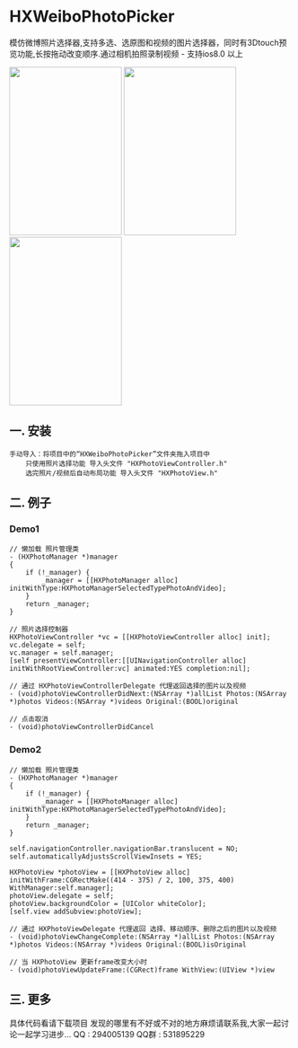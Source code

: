 # HXWeiboPhotoPicker

   模仿微博照片选择器,支持多选、选原图和视频的图片选择器，同时有3Dtouch预览功能,长按拖动改变顺序.通过相机拍照录制视频  - 支持ios8.0 以上

   <img src="https://oss-cn-hangzhou.aliyuncs.com/tsnrhapp/shop/photos/d15641ec563550d1c528313ba75abf46_2.png" width="200" height="300">
   <img src="https://oss-cn-hangzhou.aliyuncs.com/tsnrhapp/shop/photos/37b5ca9ae12fb14070823e567837d9ca_0.png" width="200" height="300"> 
   <img src="https://oss-cn-hangzhou.aliyuncs.com/tsnrhapp/shop/photos/122849ae312dc181ecd312c426843c38_1.png" width="200" height="300">

## 一. 安装

    手动导入：将项目中的“HXWeiboPhotoPicker”文件夹拖入项目中
        只使用照片选择功能 导入头文件 "HXPhotoViewController.h"
        选完照片/视频后自动布局功能 导入头文件 "HXPhotoView.h"

## 二. 例子
  ### Demo1
```objc
// 懒加载 照片管理类
- (HXPhotoManager *)manager
{
    if (!_manager) {
        _manager = [[HXPhotoManager alloc] initWithType:HXPhotoManagerSelectedTypePhotoAndVideo];
    }
    return _manager;
}

// 照片选择控制器
HXPhotoViewController *vc = [[HXPhotoViewController alloc] init];
vc.delegate = self;
vc.manager = self.manager; 
[self presentViewController:[[UINavigationController alloc] initWithRootViewController:vc] animated:YES completion:nil];

// 通过 HXPhotoViewControllerDelegate 代理返回选择的图片以及视频
- (void)photoViewControllerDidNext:(NSArray *)allList Photos:(NSArray *)photos Videos:(NSArray *)videos Original:(BOOL)original

// 点击取消
- (void)photoViewControllerDidCancel

```
  ### Demo2
```objc
// 懒加载 照片管理类
- (HXPhotoManager *)manager
{
    if (!_manager) {
        _manager = [[HXPhotoManager alloc] initWithType:HXPhotoManagerSelectedTypePhotoAndVideo];
    }
    return _manager;
}

self.navigationController.navigationBar.translucent = NO;
self.automaticallyAdjustsScrollViewInsets = YES;

HXPhotoView *photoView = [[HXPhotoView alloc] initWithFrame:CGRectMake((414 - 375) / 2, 100, 375, 400) WithManager:self.manager];
photoView.delegate = self;
photoView.backgroundColor = [UIColor whiteColor];
[self.view addSubview:photoView];

// 通过 HXPhotoViewDelegate 代理返回 选择、移动顺序、删除之后的图片以及视频
- (void)photoViewChangeComplete:(NSArray *)allList Photos:(NSArray *)photos Videos:(NSArray *)videos Original:(BOOL)isOriginal

// 当 HXPhotoView 更新frame改变大小时
- (void)photoViewUpdateFrame:(CGRect)frame WithView:(UIView *)view

```
## 三. 更多 

   具体代码看请下载项目
   发现的哪里有不好或不对的地方麻烦请联系我,大家一起讨论一起学习进步... 
   QQ : 294005139
   QQ群 : 531895229

